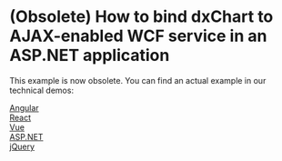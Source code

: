 # (Obsolete) How to bind dxChart to AJAX-enabled WCF service in an ASP.NET application

This example is now obsolete. You can find an actual example in our technical demos:

[Angular](https://js.devexpress.com/Demos/WidgetsGallery/Demo/ClientSideDataProcessing/Angular/Light/)<br/>
[React](https://js.devexpress.com/Demos/WidgetsGallery/Demo/ClientSideDataProcessing/React/Light/)<br/>
[Vue](https://js.devexpress.com/Demos/WidgetsGallery/Demo/ClientSideDataProcessing/Vue/Light/)<br/>
[ASP.NET](https://js.devexpress.com/Demos/WidgetsGallery/Demo/ClientSideDataProcessing/NetCore/Light/)<br/>
[jQuery](https://js.devexpress.com/Demos/WidgetsGallery/Demo/ClientSideDataProcessing/jQuery/Light/)<br/>
